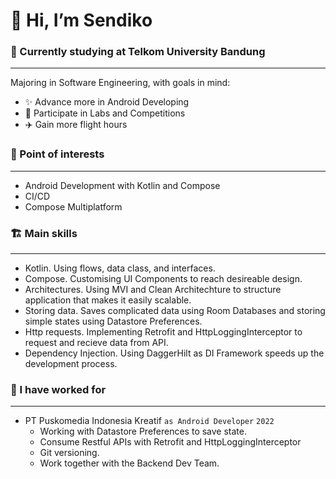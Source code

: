 # 👋 Hi, I’m Sendiko
###  🏫 Currently studying at Telkom University Bandung 
___
Majoring in Software Engineering, with goals in mind:
 - ✨ Advance more in Android Developing
 - 🧪 Participate in Labs and Competitions
 - ✈️ Gain more flight hours

### 🎯 Point of interests
___
 - Android Development with Kotlin and Compose
 - CI/CD
 - Compose Multiplatform

 ### 🏗️ Main skills
 ___
  - Kotlin. Using flows, data class, and interfaces.
  - Compose. Customising UI Components to reach desireable design.
  - Architectures. Using MVI and Clean Architechture to structure application that makes it easily scalable.
  - Storing data. Saves complicated data using Room Databases and storing simple states using Datastore Preferences.
  - Http requests. Implementing Retrofit and HttpLoggingInterceptor to request and recieve data from API.
  - Dependency Injection. Using DaggerHilt as DI Framework speeds up the development process.
    
  ### 🏢 I have worked for
  ___
  
   - PT Puskomedia Indonesia Kreatif ```as Android Developer``` ```2022```
     - Working with Datastore Preferences to save state.
     - Consume Restful APIs with Retrofit and HttpLoggingInterceptor
     - Git versioning.
     - Work together with the Backend Dev Team.
  
<!---
Sendiko/Sendiko is a ✨ special ✨ repository because its `README.md` (this file) appears on your GitHub profile.
You can click the Preview link to take a look at your changes.
--->
